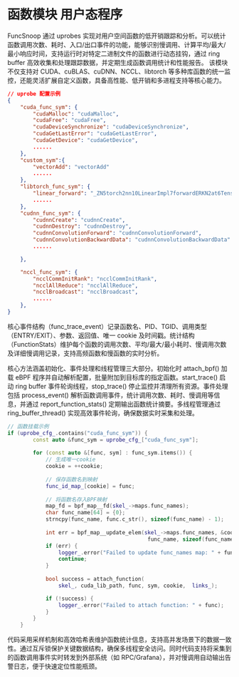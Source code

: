 # 函数模块 用户态程序

FuncSnoop 通过 uprobes 实现对用户空间函数的低开销跟踪和分析。可以统计函数调用次数、耗时、入口/出口事件的功能，能够识别慢调用、计算平均/最大/最小响应时间，支持运行时对特定二进制文件的函数进行动态挂钩，通过 ring buffer 高效收集和处理跟踪数据，并定期生成函数调用统计和性能报告。
该模块不仅支持对 CUDA、cuBLAS、cuDNN、NCCL、libtorch 等多种库函数的统一监控，还能灵活扩展自定义函数，具备高性能、低开销和多进程支持等核心能力。
```json
// uprobe 配置示例
{
    "cuda_func_sym": {
        "cudaMalloc": "cudaMalloc",
        "cudaFree": "cudaFree",
        "cudaDeviceSynchronize": "cudaDeviceSynchronize",
        "cudaGetLastError": "cudaGetLastError",
        "cudaGetDevice": "cudaGetDevice",
        ......
    },
    "custom_sym":{
        "vectorAdd": "vectorAdd"
        ......
    },
    "libtorch_func_sym": {
        "linear_forward": "_ZN5torch2nn10LinearImpl7forwardERKN2at6TensorE"
        ......
    },
    "cudnn_func_sym": {
        "cudnnCreate": "cudnnCreate",
        "cudnnDestroy": "cudnnDestroy",
        "cudnnConvolutionForward": "cudnnConvolutionForward",
        "cudnnConvolutionBackwardData": "cudnnConvolutionBackwardData"
        ......

    },

    "nccl_func_sym": {
        "ncclCommInitRank": "ncclCommInitRank",
        "ncclAllReduce": "ncclAllReduce",
        "ncclBroadcast": "ncclBroadcast",
        ......
    },
}
```

核心事件结构（func_trace_event）记录函数名、PID、TGID、调用类型（ENTRY/EXIT）、参数、返回值、唯一 cookie 及时间戳。统计结构（FunctionStats）维护每个函数的调用次数、平均/最大/最小耗时、慢调用次数及详细慢调用记录，支持高频函数和慢函数的实时分析。

核心方法涵盖初始化、事件处理和线程管理三大部分。初始化时 attach_bpf() 加载 eBPF 程序并自动解析配置，批量附加到目标库的指定函数。start_trace() 启动 ring buffer 事件轮询线程，stop_trace() 停止监控并清理所有资源。事件处理包括 process_event() 解析函数调用事件，统计调用次数、耗时、慢调用等信息，并通过 report_function_stats() 定期输出函数统计摘要。多线程管理通过 ring_buffer_thread() 实现高效事件轮询，确保数据实时采集和处理。
```cpp
// 函数挂载示例
if (uprobe_cfg_.contains("cuda_func_sym")) {
        const auto &func_sym = uprobe_cfg_["cuda_func_sym"];
        
        for (const auto &[func, sym] : func_sym.items()) {
            // 生成唯一cookie
            cookie = ++cookie;
            
            // 保存函数名到映射
            func_id_map_[cookie] = func;
            
            // 将函数名存入BPF映射
            map_fd = bpf_map__fd(skel_->maps.func_names);
            char func_name[64] = {0};
            strncpy(func_name, func.c_str(), sizeof(func_name) - 1);
            
            int err = bpf_map__update_elem(skel_->maps.func_names, &cookie, sizeof(cookie), 
                                            func_name, sizeof(func_name), BPF_ANY);
            if (err) {
                logger_.error("Failed to update func_names map: " + func + ", err=" + std::to_string(err));
                continue;
            }
            
            bool success = attach_function(
                skel_, cuda_lib_path, func, sym, cookie,  links_);

            if (!success) {
                logger_.error("Failed to attach function: " + func);
            }
        }
    }
```
代码采用采样机制和高效哈希表维护函数统计信息，支持高并发场景下的数据一致性。通过互斥锁保护关键数据结构，确保多线程安全访问。同时代码支持将采集到的函数调用事件实时转发到外部系统（如 RPC/Grafana），并对慢调用自动输出告警日志，便于快速定位性能瓶颈。